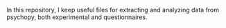 In this repository, I keep useful files for extracting and analyzing data from psychopy, both experimental and questionnaires.

